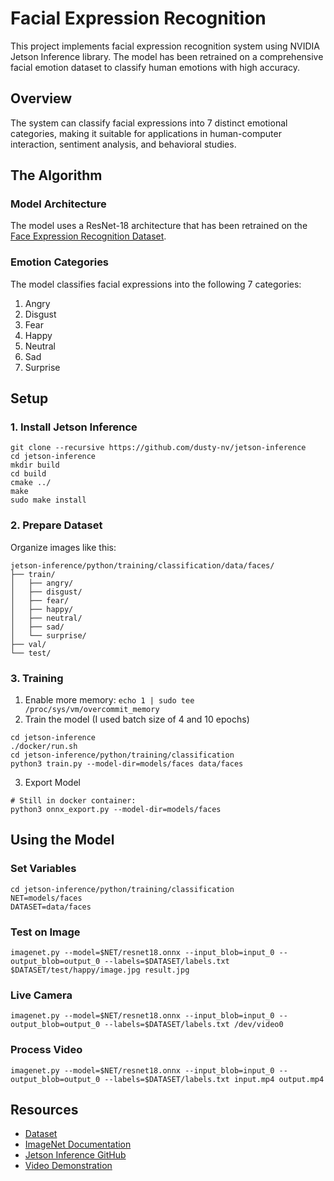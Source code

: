 # Facial Expression Recognition

This project implements facial expression recognition system using NVIDIA Jetson Inference library. The model has been retrained on a comprehensive facial emotion dataset to classify human emotions with high accuracy.

## Overview

The system can classify facial expressions into 7 distinct emotional categories, making it suitable for applications in human-computer interaction, sentiment analysis, and behavioral studies.

## The Algorithm

### Model Architecture

The model uses a ResNet-18 architecture that has been retrained on the [Face Expression Recognition Dataset](https://www.kaggle.com/datasets/jonathanoheix/face-expression-recognition-dataset?resource=download).

### Emotion Categories

The model classifies facial expressions into the following 7 categories:

1. Angry
2. Disgust
3. Fear
4. Happy
5. Neutral
6. Sad
7. Surprise

## Setup

### 1. Install Jetson Inference

```
git clone --recursive https://github.com/dusty-nv/jetson-inference
cd jetson-inference
mkdir build
cd build
cmake ../
make
sudo make install
```

### 2. Prepare Dataset

Organize images like this:
```
jetson-inference/python/training/classification/data/faces/
├── train/
│   ├── angry/
│   ├── disgust/
│   ├── fear/
│   ├── happy/
│   ├── neutral/
│   ├── sad/
│   └── surprise/
├── val/
└── test/

```

### 3. Training

1. Enable more memory: `echo 1 | sudo tee /proc/sys/vm/overcommit_memory`
2. Train the model (I used batch size of 4 and 10 epochs)
  ```
  cd jetson-inference
  ./docker/run.sh
  cd jetson-inference/python/training/classification
  python3 train.py --model-dir=models/faces data/faces
  ```
3. Export Model
  ```
  # Still in docker container:
  python3 onnx_export.py --model-dir=models/faces
  ```

## Using the Model

### Set Variables
```
cd jetson-inference/python/training/classification
NET=models/faces
DATASET=data/faces
```

### Test on Image
```
imagenet.py --model=$NET/resnet18.onnx --input_blob=input_0 --output_blob=output_0 --labels=$DATASET/labels.txt $DATASET/test/happy/image.jpg result.jpg
```

### Live Camera
```
imagenet.py --model=$NET/resnet18.onnx --input_blob=input_0 --output_blob=output_0 --labels=$DATASET/labels.txt /dev/video0
```

### Process Video
```
imagenet.py --model=$NET/resnet18.onnx --input_blob=input_0 --output_blob=output_0 --labels=$DATASET/labels.txt input.mp4 output.mp4
```

## Resources
* [Dataset](https://www.kaggle.com/datasets/jonathanoheix/face-expression-recognition-dataset?resource=download)
* [ImageNet Documentation](https://github.com/dusty-nv/jetson-inference/blob/master/docs/imagenet-console-2.md)
* [Jetson Inference GitHub](https://github.com/dusty-nv/jetson-inference)
* [Video Demonstration](link)
